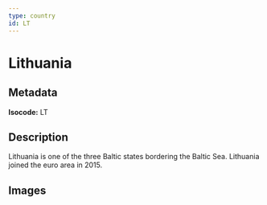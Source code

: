 ```yaml
---
type: country
id: LT
---
```


# Lithuania

## Metadata

**Isocode:** LT

## Description

Lithuania is one of the three Baltic states bordering the Baltic Sea. Lithuania joined the euro area in 2015.

## Images

